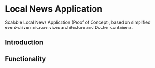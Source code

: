 # Local News Application

Scalable Local News Application (Proof of Concept), based on simplified event-driven microservices architecture and Docker containers.

## Introduction

## Functionality
